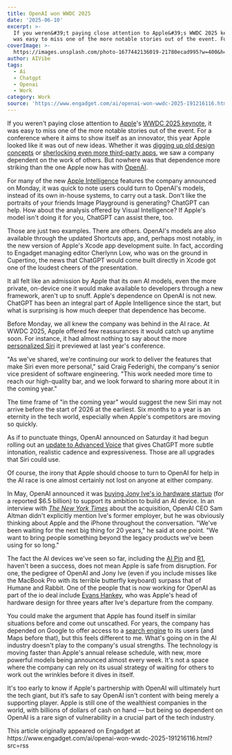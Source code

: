 ```yaml
---
title: OpenAI won WWDC 2025
date: '2025-06-10'
excerpt: >-
  If you weren&#39;t paying close attention to Apple&#39;s WWDC 2025 keynote, it
  was easy to miss one of the more notable stories out of the event. For...
coverImage: >-
  https://images.unsplash.com/photo-1677442136019-21780ecad995?w=400&h=200&fit=crop&auto=format
author: AIVibe
tags:
  - Ai
  - Chatgpt
  - Openai
  - Work
category: Work
source: 'https://www.engadget.com/ai/openai-won-wwdc-2025-191216116.html?src=rss'
---
```

<p>If you weren&#39;t paying close attention to <a href="https://www.yahoo.com/organizations/apple/" data-autolinker-wiki-id="Apple_Inc." data-original-link="">Apple</a>&#39;s <a data-i13n="cpos:1;pos:1" href="https://www.engadget.com/big-tech/wwdc-2025-everything-apple-announced-including-ios-26-liquid-glass-design-and-more-171718030.html">WWDC 2025 keynote</a>, it was easy to miss one of the more notable stories out of the event. For a conference where it aims to show itself as an innovator, this year Apple looked like it was out of new ideas. Whether it was <a data-i13n="cpos:2;pos:1" href="https://www.engadget.com/mobile/smartphones/apple-reveals-comprehensive-redesign-for-ios-26-at-wwdc-2025-171650751.html">digging up old design concepts</a> or <a data-i13n="cpos:3;pos:1" href="https://techcrunch.com/2025/06/10/wwdc-2025-everything-that-apple-sherlocked-this-time/">sherlocking even more third-party apps</a>, we saw a company dependent on the work of others. But nowhere was that dependence more striking than the one Apple now has with <a href="https://www.yahoo.com/organizations/openai/" data-autolinker-wiki-id="OpenAI" data-original-link="">OpenAI</a>.</p>
<p>For many of the new <a data-i13n="cpos:4;pos:1" href="https://www.engadget.com/ai/apple-intelligence-at-wwdc-everything-apple-announced-for-ios-macos-and-more-171133202.html">Apple Intelligence</a> features the company announced on Monday, it was quick to note users could turn to OpenAI&#39;s models, instead of its own in-house systems, to carry out a task. Don&#39;t like the portraits of your friends Image Playground is generating? ChatGPT can help. How about the analysis offered by Visual Intelligence? If Apple&#39;s model isn&#39;t doing it for you, ChatGPT can assist there, too.</p>
<span id="end-legacy-contents"></span><p>Those are just two examples. There are others. OpenAI&#39;s models are also available through the updated Shortcuts app, and, perhaps most notably, in the new version of Apple&#39;s Xcode app development suite. In fact, according to Engadget managing editor Cherlynn Low, who was on the ground in Cupertino, the news that ChatGPT would come built directly in Xcode got one of the loudest cheers of the presentation.</p>
<p>It all felt like an admission by Apple that its own AI models, even the more private, on-device one it would make available to developers through a new framework, aren&#39;t up to snuff. Apple&#39;s dependence on OpenAI is not new. ChatGPT has been an integral part of Apple Intelligence since the start, but what is surprising is how much deeper that dependence has become.</p>
<p>Before Monday, we all knew the company was behind in the AI race. At WWDC 2025, Apple offered few reassurances it would catch up anytime soon. For instance, it had almost nothing to say about the more <a data-i13n="cpos:5;pos:1" href="https://www.engadget.com/ai/to-fix-apple-intelligence-apple-needs-to-be-honest-about-its-capabilities-130046256.html">personalized Siri</a> it previewed at last year&#39;s conference.</p>
<p>&quot;As we&#39;ve shared, we&#39;re continuing our work to deliver the features that make Siri even more personal,&quot; said Craig Federighi, the company&#39;s senior vice president of software engineering. &quot;This work needed more time to reach our high-quality bar, and we look forward to sharing more about it in the coming year.&quot;</p>
<p>The time frame of &quot;in the coming year&quot; would suggest the new Siri may not arrive before the start of 2026 at the earliest. Six months to a year is an eternity in the tech world, especially when Apple&#39;s competitors are moving so quickly.</p>
<p>As if to punctuate things, OpenAI announced on Saturday it had begun rolling out an <a data-i13n="cpos:6;pos:1" href="https://x.com/OpenAI/status/1931446297665695773">update to Advanced Voice</a> that gives ChatGPT more subtle intonation, realistic cadence and expressiveness. Those are all upgrades that Siri could use.</p>
<p>Of course, the irony that Apple should choose to turn to OpenAI for help in the AI race is one almost certainly not lost on anyone at either company.</p>
<p>In May, OpenAI announced it was <a data-i13n="cpos:7;pos:1" href="https://www.engadget.com/ai/openai-buys-jony-ives-design-startup-for-65-billion-173356962.html">buying Jony Ive&#39;s io hardware startup</a> (for a reported $6.5 billion) to support its ambition to build an AI device. In an interview with <a data-i13n="cpos:8;pos:1" href="https://www.nytimes.com/2025/05/21/technology/openai-jony-ive-deal.html"><em>The New York Times</em></a><em>&nbsp;</em>about the acquisition, OpenAI CEO Sam Altman didn&#39;t explicitly mention Ive&#39;s former employer, but he was obviously thinking about Apple and the iPhone throughout the conversation. &quot;We&#39;ve been waiting for the next big thing for 20 years,&quot; he said at one point. &quot;We want to bring people something beyond the legacy products we’ve been using for so long.&quot;</p>
<p>The fact the AI devices we&#39;ve seen so far, including the <a data-i13n="cpos:9;pos:1" href="https://www.engadget.com/ai/all-of-humanes-ai-pins-will-stop-working-in-10-days-225643798.html">AI Pin</a> and <a data-i13n="cpos:10;pos:1" href="https://www.engadget.com/rabbit-r1-review-a-199-ai-toy-that-fails-at-almost-everything-161043050.html">R1</a>, haven&#39;t been a success, does not mean Apple is safe from disruption. For one, the pedigree of OpenAI and Jony Ive  (even if you include misses like the MacBook Pro with its terrible butterfly keyboard) surpass that of Humane and Rabbit. One of the people that is now working for OpenAI as part of the io deal include <a data-i13n="cpos:11;pos:1" href="https://www.engadget.com/apple-hardware-design-leader-evans-hankey-leaves-155100957.html">Evans Hankey</a>, who was Apple&#39;s head of hardware design for three years after Ive&#39;s departure from the company.</p>
<p>You could make the argument that Apple has found itself in similar situations before and come out unscathed. For years, the company has depended on Google to offer access to a <a data-i13n="cpos:12;pos:1" href="https://www.engadget.com/big-tech/google-plans-to-appeal-the-antitrust-ruling-against-its-search-engine-dominance-171748836.html">search engine</a> to its users (and Maps before that), but this feels different to me. What&#39;s going on in the AI industry doesn&#39;t play to the company&#39;s usual strengths. The technology is moving faster than Apple&#39;s annual release schedule, with new, more powerful models being announced almost every week. It&#39;s not a space where the company can rely on its usual strategy of waiting for others to work out the wrinkles before it dives in itself.</p>
<p>It&#39;s too early to know if Apple&#39;s partnership with OpenAI will ultimately hurt the tech giant, but it’s safe to say OpenAI isn&#39;t content with being merely a supporting player. Apple is still one of the wealthiest companies in the world, with billions of dollars of cash on hand — but being so dependent on OpenAI is a rare sign of vulnerability in a crucial part of the tech industry.</p>This article originally appeared on Engadget at https://www.engadget.com/ai/openai-won-wwdc-2025-191216116.html?src=rss
